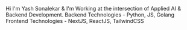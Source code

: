 Hi I'm Yash Sonalekar & I'm Working at the intersection of Applied AI & Backend Development.
Backend Technologies - Python, JS, Golang
Frontend Technologies - NextJS, ReactJS, TailwindCSS
